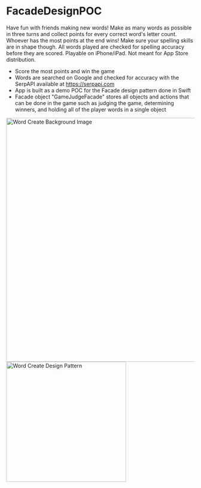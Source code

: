 # FacadeDesignPOC
Have fun with friends making new words! Make as many words as possible in three turns and collect points for every correct word's letter count. Whoever has the most points at the end wins! Make sure your spelling skills are in shape though. All words played are checked for spelling accuracy before they are scored. Playable on iPhone/iPad. Not meant for App Store distribution.
- Score the most points and win the game
- Words are searched on Google and checked for accuracy with the SerpAPI available at https://serpapi.com
- App is built as a demo POC for the Facade design pattern done in Swift
- Facade object "GameJudgeFacade" stores all objects and actions that can be done in the game such as judging the game, determining winners, and holding all of the player words in a single object

<img width="650" alt="Word Create Background Image" src="https://github.com/jon-iger/WordCreate/assets/44842541/1d25089e-5d0a-4eb3-8647-99e2291c6943">
<img width="320" alt="Word Create Design Pattern" src="https://github.com/jon-iger/WordCreate/assets/44842541/b5491c83-eada-4622-9e37-73da5cc002d2">
